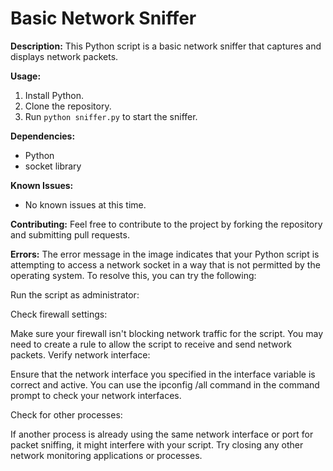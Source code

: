 # Basic Network Sniffer

**Description:**
This Python script is a basic network sniffer that captures and displays network packets.

**Usage:**
1. Install Python.
2. Clone the repository.
3. Run `python sniffer.py` to start the sniffer.

**Dependencies:**
* Python
* socket library

**Known Issues:**
* No known issues at this time.

**Contributing:**
Feel free to contribute to the project by forking the repository and submitting pull requests.

**Errors:**
The error message in the image indicates that your Python script is attempting to access a network socket in a way that is not permitted by the operating system. 
To resolve this, you can try the following:

Run the script as administrator:

Check firewall settings:

Make sure your firewall isn't blocking network traffic for the script. You may need to create a rule to allow the script to receive and send network packets.
Verify network interface:

Ensure that the network interface you specified in the interface variable is correct and active. You can use the ipconfig /all command in the command prompt to check your network interfaces.

Check for other processes:

If another process is already using the same network interface or port for packet sniffing, it might interfere with your script. Try closing any other network monitoring applications or processes.
